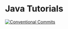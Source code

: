 # Java Tutorials

[![Conventional Commits](https://img.shields.io/badge/Conventional%20Commits-1.0.0-yellow.svg)](https://conventionalcommits.org)
